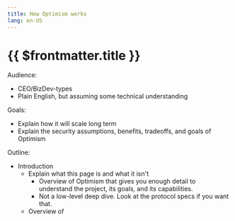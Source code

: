 ```yaml
---
title: How Optimism works
lang: en-US
---
```


# {{ $frontmatter.title }}

Audience:
- CEO/BizDev-types
- Plain English, but assuming some technical understanding

Goals:
- Explain how it will scale long term
- Explain the security assumptions, benefits, tradeoffs, and goals of Optimism

Outline:
- Introduction
  - Explain what this page is and what it isn't
    - Overview of Optimism that gives you enough detail to understand the project, its goals, and its capabilities.
    - Not a low-level deep dive. Look at the protocol specs if you want that.
  - Overview of 